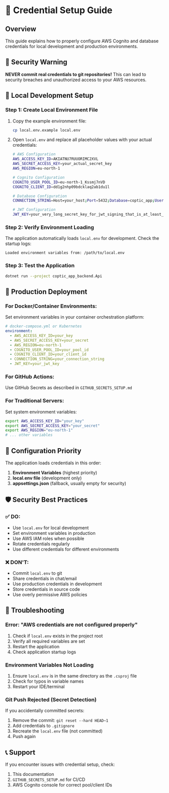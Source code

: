 # 🔐 Credential Setup Guide

## Overview
This guide explains how to properly configure AWS Cognito and database credentials for local development and production environments.

## 🚨 Security Warning
**NEVER commit real credentials to git repositories!** This can lead to security breaches and unauthorized access to your AWS resources.

## 📝 Local Development Setup

### Step 1: Create Local Environment File
1. Copy the example environment file:
   ```bash
   cp local.env.example local.env
   ```

2. Open `local.env` and replace all placeholder values with your actual credentials:
   ```bash
   # AWS Configuration
   AWS_ACCESS_KEY_ID=AKIATNU7RUUORIMC2XVL
   AWS_SECRET_ACCESS_KEY=your_actual_secret_key
   AWS_REGION=eu-north-1
   
   # Cognito Configuration
   COGNITO_USER_POOL_ID=eu-north-1_Kssmj7nVD
   COGNITO_CLIENT_ID=dd1g2nhp09bdcklaq2ab1du1l
   
   # Database Configuration
   CONNECTION_STRING=Host=your_host;Port=5432;Database=coptic_app;Username=coptic_user;Password=your_password;SSL Mode=Prefer;Trust Server Certificate=true
   
   # JWT Configuration
   JWT_KEY=your_very_long_secret_key_for_jwt_signing_that_is_at_least_64_characters_long_for_security
   ```

### Step 2: Verify Environment Loading
The application automatically loads `local.env` for development. Check the startup logs:
```
Loaded environment variables from: /path/to/local.env
```

### Step 3: Test the Application
```bash
dotnet run --project coptic_app_backend.Api
```

## 🚀 Production Deployment

### For Docker/Container Environments:
Set environment variables in your container orchestration platform:
```yaml
# docker-compose.yml or Kubernetes
environment:
  - AWS_ACCESS_KEY_ID=your_key
  - AWS_SECRET_ACCESS_KEY=your_secret
  - AWS_REGION=eu-north-1
  - COGNITO_USER_POOL_ID=your_pool_id
  - COGNITO_CLIENT_ID=your_client_id
  - CONNECTION_STRING=your_connection_string
  - JWT_KEY=your_jwt_key
```

### For GitHub Actions:
Use GitHub Secrets as described in `GITHUB_SECRETS_SETUP.md`

### For Traditional Servers:
Set system environment variables:
```bash
export AWS_ACCESS_KEY_ID="your_key"
export AWS_SECRET_ACCESS_KEY="your_secret"
export AWS_REGION="eu-north-1"
# ... other variables
```

## 🔧 Configuration Priority
The application loads credentials in this order:
1. **Environment Variables** (highest priority)
2. **local.env file** (development only)
3. **appsettings.json** (fallback, usually empty for security)

## 🛡️ Security Best Practices

### ✅ DO:
- Use `local.env` for local development
- Set environment variables in production
- Use AWS IAM roles when possible
- Rotate credentials regularly
- Use different credentials for different environments

### ❌ DON'T:
- Commit `local.env` to git
- Share credentials in chat/email
- Use production credentials in development
- Store credentials in source code
- Use overly permissive AWS policies

## 🐛 Troubleshooting

### Error: "AWS credentials are not configured properly"
1. Check if `local.env` exists in the project root
2. Verify all required variables are set
3. Restart the application
4. Check application startup logs

### Environment Variables Not Loading
1. Ensure `local.env` is in the same directory as the `.csproj` file
2. Check for typos in variable names
3. Restart your IDE/terminal

### Git Push Rejected (Secret Detection)
If you accidentally committed secrets:
1. Remove the commit: `git reset --hard HEAD~1`
2. Add credentials to `.gitignore` 
3. Recreate the `local.env` file (not committed)
4. Push again

## 📞 Support
If you encounter issues with credential setup, check:
1. This documentation
2. `GITHUB_SECRETS_SETUP.md` for CI/CD
3. AWS Cognito console for correct pool/client IDs
